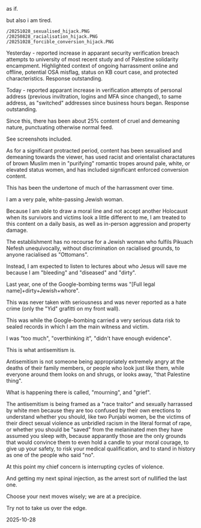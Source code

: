 as if.  

but also i am tired.  

`/20251028_sexualised_hijack.PNG`  
`/20250828_racialisation_hijack.PNG`  
`/20251028_forcible_conversion_hijack.PNG`  

Yesterday - reported increase in apparant security verification breach attempts to university of most recent study and of Palestine solidarity encampment. Highlighted context of ongoing harrassment online and offline, potential OSA misflag, status on KB court case, and protected characteristics. Response outstanding.  

Today - reported apparant increase in verification attempts of personal address (previous inviltration, logins and MFA since changed), to same address, as "switched" addresses since business hours began. Response outstanding.  

Since this, there has been about 25% content of cruel and demeaning nature, punctuating otherwise normal feed.  

See screenshots included.  

As for a significant protracted period, content has been sexualised and demeaning towards the viewer, has used racist and orientalist charactatures of brown Muslim men in "purifying" romantic tropes around pale, white, or elevated status women, and has included significant enforced conversion content.  

This has been the undertone of much of the harrassment over time.  

I am a very pale, white-passing Jewish woman.  

Because I am able to draw a moral line and not accept another Holocaust when its survivors and victims look a little different to me, I am treated to this content on a daily basis, as well as in-person aggression and property damage.  

The establishment has no recourse for a Jewish woman who fulfils Pikuach Nefesh unequivocally, without discrimination on racialised grounds, to anyone racialised as "Ottomans".  

Instead, I am expected to listen to lectures about who Jesus will save me because I am "bleeding" and "diseased" and "dirty".  

Last year, one of the Google-bombing terms was "[Full legal name]+dirty+Jewish+whore".

This was never taken with seriousness and was never reported as a hate crime (only the "Yid" grafitti on my front wall).  

This was while the Google-bombing carried a very serious data risk to sealed records in which I am the main witness and victim.  

I was "too much", "overthinking it", "didn't have enough evidence".  

This is what antisemitism is.  

Antisemitism is not someone being appropriately extremely angry at the deaths of their family members, or people who look just like them, while everyone around them looks on and shrugs, or looks away, "that Palestine thing".  

What is happening there is called, "mourning", and "grief".  

The antisemitism is being framed as a "race traitor" and sexually harrassed by white men because they are too confused by their own erections to understand whether you should, like two Punjabi women, be the victims of their direct sexual violence as unbridled racism in the literal format of rape, or whether you should be "saved" from the melaninated men they have assumed you sleep with, because apparantly those are the only grounds that would convince them to even hold a candle to your moral courage, to give up your safety, to risk your medical qualification, and to stand in history as one of the people who said "no".  

At this point my chief concern is interrupting cycles of violence.  

And getting my next spinal injection, as the arrest sort of nullified the last one.  

Choose your next moves wisely; we are at a precipice.  

Try not to take us over the edge.  

2025-10-28  
